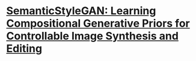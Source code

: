 # [SemanticStyleGAN: Learning Compositional Generative Priors for Controllable Image Synthesis and Editing](https://arxiv.org/pdf/2112.02236.pdf)